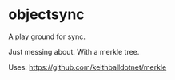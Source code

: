 # objectsync
A play ground for sync.

Just messing about.  With a merkle tree.

Uses:
https://github.com/keithballdotnet/merkle
